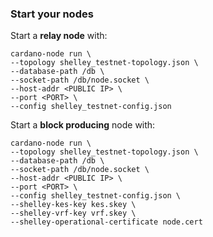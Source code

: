 ### Start your nodes

Start a __relay node__ with:

    cardano-node run \
    --topology shelley_testnet-topology.json \
    --database-path /db \
    --socket-path /db/node.socket \
    --host-addr <PUBLIC IP> \
    --port <PORT> \
    --config shelley_testnet-config.json

Start a __block producing__ node with:

    cardano-node run \
    --topology shelley_testnet-topology.json \
    --database-path /db \
    --socket-path /db/node.socket \
    --host-addr <PUBLIC IP> \
    --port <PORT> \
    --config shelley_testnet-config.json \
    --shelley-kes-key kes.skey \
    --shelley-vrf-key vrf.skey \
    --shelley-operational-certificate node.cert
